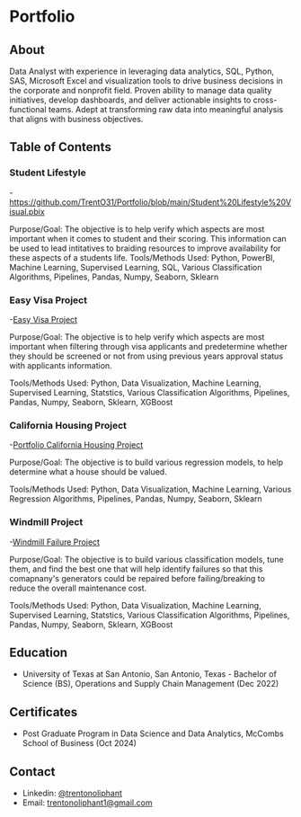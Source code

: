 # Portfolio


## About
Data Analyst with experience in leveraging data analytics, SQL, Python, SAS, Microsoft Excel and visualization tools to drive business decisions in the corporate and nonprofit field. Proven ability to manage data quality initiatives, develop dashboards, and deliver actionable insights to cross-functional teams. Adept at transforming raw data into meaningful analysis that aligns with business objectives.

## Table of Contents

### Student Lifestyle
-https://github.com/TrentO31/Portfolio/blob/main/Student%20Lifestyle%20Visual.pbix

Purpose/Goal: The objective is to help  verify which aspects are most important when it comes to student and their scoring. This information can be used to lead intitatives to braiding resources to improve availability for these aspects of a students life.
Tools/Methods Used: Python, PowerBI, Machine Learning, Supervised Learning, SQL, Various Classification Algorithms, Pipelines, Pandas, Numpy, Seaborn, Sklearn


### Easy Visa Project
-[Easy Visa Project](https://github.com/TrentO31/Portfolio/blob/main/DSBA_Project_ET_EasyVisa_Fullcode.ipynb)

Purpose/Goal: The objective is to help  verify which aspects are most important when filtering through visa applicants and predetermine whether they should be screened or not from using previous years approval status with applicants information.

Tools/Methods Used: Python, Data Visualization, Machine Learning, Supervised Learning, Statstics, Various Classification Algorithms, Pipelines, Pandas, Numpy, Seaborn, Sklearn, XGBoost

### California Housing Project
-[Portfolio California Housing Project](https://github.com/TrentO31/Portfolio/blob/main/Portfolio_California_Housing_Project.ipynb)

Purpose/Goal: The objective is to build various regression models, to help determine what a house should be valued.

Tools/Methods Used: Python, Data Visualization, Machine Learning, Various Regression Algorithms, Pipelines, Pandas, Numpy, Seaborn, Sklearn

### Windmill Project
-[Windmill Failure Project](https://github.com/TrentO31/Portfolio/blob/main/PostGradProjectWindmillSupervisedLearningPipeline%20(1).ipynb)

Purpose/Goal: The objective is to build various classification models, tune them, and find the best one that will help identify failures so that this comapnany's generators could be repaired before failing/breaking to reduce the overall maintenance cost. 

Tools/Methods Used: Python, Data Visualization, Machine Learning, Supervised Learning, Statstics, Various Classification Algorithms, Pipelines, Pandas, Numpy, Seaborn, Sklearn, XGBoost



## Education
- University of Texas at San Antonio, San Antonio, Texas - Bachelor of Science (BS), Operations and Supply Chain Management (Dec 2022)               

## Certificates
- Post Graduate Program in Data Science and Data Analytics, McCombs School of Business (Oct 2024)

## Contact
- Linkedin: [@trentonoliphant](https://www.linkedin.com/in/trentonoliphant/)
- Email: trentonoliphant1@gmail.com
